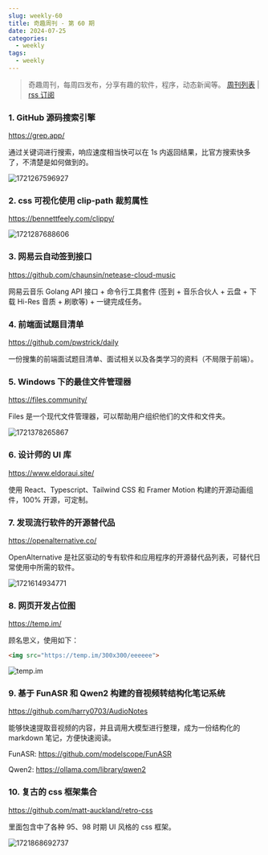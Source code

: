 ```yaml
---
slug: weekly-60
title: 奇趣周刊 - 第 60 期
date: 2024-07-25
categories:
  - weekly
tags:
  - weekly
---
```


> 奇趣周刊，每周四发布，分享有趣的软件，程序，动态新闻等。 [周刊列表](/categories/weekly/) | [rss 订阅](/categories/weekly/index.xml)

### 1. GitHub 源码搜索引擎

https://grep.app/

通过关键词进行搜索，响应速度相当快可以在 1s 内返回结果，比官方搜索快多了，不清楚是如何做到的。

![1721267596927](https://imgurl.zishu.me/2024/07/1721267596927.webp)

### 2. css 可视化使用 clip-path 裁剪属性

https://bennettfeely.com/clippy/

![1721287688606](https://imgurl.zishu.me/2024/07/1721287688606.webp)

### 3. 网易云自动签到接口

https://github.com/chaunsin/netease-cloud-music

网易云音乐 Golang API 接口 + 命令行工具套件 (签到 + 音乐合伙人 + 云盘 + 下载 Hi-Res 音质 + 刷歌等) + 一键完成任务。

### 4. 前端面试题目清单

https://github.com/pwstrick/daily

一份搜集的前端面试题目清单、面试相关以及各类学习的资料（不局限于前端）。

### 5. Windows 下的最佳文件管理器

https://files.community/

Files 是一个现代文件管理器，可以帮助用户组织他们的文件和文件夹。

![1721378265867](https://imgurl.zishu.me/2024/07/1721378265867.webp)

### 6. 设计师的 UI 库

https://www.eldoraui.site/

使用 React、Typescript、Tailwind CSS 和 Framer Motion 构建的开源动画组件，100% 开源，可定制。

### 7. 发现流行软件的开源替代品

https://openalternative.co/

OpenAlternative 是社区驱动的专有软件和应用程序的开源替代品列表，可替代日常使用中所需的软件。

![1721614934771](https://imgurl.zishu.me/2024/07/1721614934771.webp)

### 8. 网页开发占位图

https://temp.im/

顾名思义，使用如下：

```html
<img src="https://temp.im/300x300/eeeeee">
```

![temp.im](https://temp.im/300x300/eeeeee)

### 9. 基于 FunASR 和 Qwen2 构建的音视频转结构化笔记系统

https://github.com/harry0703/AudioNotes

能够快速提取音视频的内容，并且调用大模型进行整理，成为一份结构化的 markdown 笔记，方便快速阅读。

FunASR: https://github.com/modelscope/FunASR

Qwen2: https://ollama.com/library/qwen2

### 10. 复古的 css 框架集合

https://github.com/matt-auckland/retro-css

里面包含中了各种 95、98 时期 UI 风格的 css 框架。

![1721868692737](https://imgurl.zishu.me/2024/07/1721868692737.webp)
